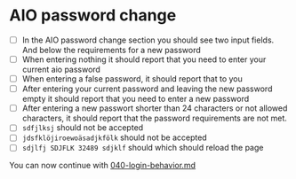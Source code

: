 # AIO password change

- [ ] In the AIO password change section you should see two input fields. And below the requirements for a new password
- [ ] When entering nothing it should report that you need to enter your current aio password
- [ ] When entering a false password, it should report that to you
- [ ] After entering your current password and leaving the new password empty it should report that you need to enter a new password
- [ ] After entering a new passwort shorter than 24 characters or not allowed characters, it should report that the password requirements are not met.
- [ ] `sdfjlksj` should not be accepted
- [ ] `jdsfklöjiroewoäsadjkfölk` should not be accepted
- [ ] `sdjlfj SDJFLK 32489 sdjklf` should which should reload the page

You can now continue with [040-login-behavior.md](./040-login-behavior.md)